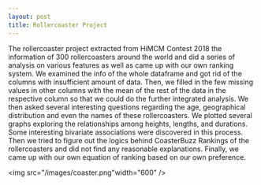 ```yaml
---
layout: post
title: Rollercoaster Project
---
```




The rollercoaster project extracted from HiMCM Contest 2018 the information of 300 rollercoasters around the world and did a series of analysis on various features as well as came up with our own ranking system. We examined the info of the whole dataframe and got rid of the columns with insufficient amount of data. Then, we filled in the few missing values in other columns with the mean of the rest of the data in the respective column so that we could do the further integrated analysis. We then asked several interesting questions regarding the age, geographical distribution and even the names of these rollercoasters. We plotted several graphs exploring the relationships among heights, lengths, and durations. Some interesting bivariate associations were discovered in this process. Then we tried to figure out the logics behind CoasterBuzz Rankings of the rollercoasters and did not find any reasonable explanations. Finally, we came up with our own equation of ranking based on our own preference. 

<img src="/images/coaster.png"width="600" />



